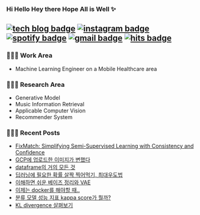 ### Hi Hello Hey there Hope All is Well ✨ 
[![tech blog badge](https://img.shields.io/badge/Tech%20Blog-8066F3?style=flat-square&logo=Github&logoColor=white&link=https://rimiiii.github.io/)](https://doodleryul.github.io)
[![instagram badge](https://img.shields.io/badge/Instagram-E4405F?style=flat-square&logo=Instagram&logoColor=white&link=https://www.instagram.com/rimiiii_u)](https://www.instagram.com/doodleryul/)
[![spotify badge](https://img.shields.io/badge/spotify-1DB954?style=flat-square&logo=spotify&logoColor=white&link=https://open.spotify.com/user/31pxeueydqcrri4klsx73pztj2ay)](https://open.spotify.com/user/31pxeueydqcrri4klsx73pztj2ay)
[![gmail badge](https://img.shields.io/badge/Gmail-d14836?style=flat-square&logo=Gmail&logoColor=white&link=rimiiii.u@gmail.com)](mailto:rimiiii.u@gmail.com)
[![hits badge](https://hits.seeyoufarm.com/api/count/incr/badge.svg?url=https%3A%2F%2Fgithub.com%2Fdoodleryul&count_bg=%233D89C8&title_bg=%23555555&icon=github.svg&icon_color=%23E7E7E7&title=hits&edge_flat=false)](https://hits.seeyoufarm.com)
---
### 👩🏻‍💻 Work Area
- Machine Learning Engineer on a Mobile Healthcare area

### 👩🏻‍🎓 Research Area
- Generative Model
- Music Information Retrieval
- Applicable Computer Vision
- Recommender System

### 👩🏻‍🏫 Recent Posts
- [FixMatch: Simplifying Semi-Supervised Learning with Consistency and Confidence](https://doodleryul.github.io/dev/2023-04-06-fixmatch/)
- [GCP에 업로드한 이미지가 변했다](https://doodleryul.github.io/dev/2023-03-29-image-format/)
- [dataframe의 거의 모든 것](https://doodleryul.github.io/dev/2023-03-23-dataframe/)
- [딥러닝에 필요한 확률 살짝 찍어먹기, 최대우도법](https://doodleryul.github.io/projects/2023-02-10-vae-2/ )
- [이해하면 쉬운 베이즈 정리와 VAE](https://doodleryul.github.io/projects/2023-01-20-vae-1/)
- [이제는 docker를 해야할 때..](https://doodleryul.github.io/dev/2023-01-24-docker/)
- [분류 모델 성능 지표 kappa score가 뭘까?](https://doodleryul.github.io/dev/2022-12-09-kappa-score/)
- [KL divergence 살펴보기](https://doodleryul.github.io/dev/2022-11-25-kl-div/)
